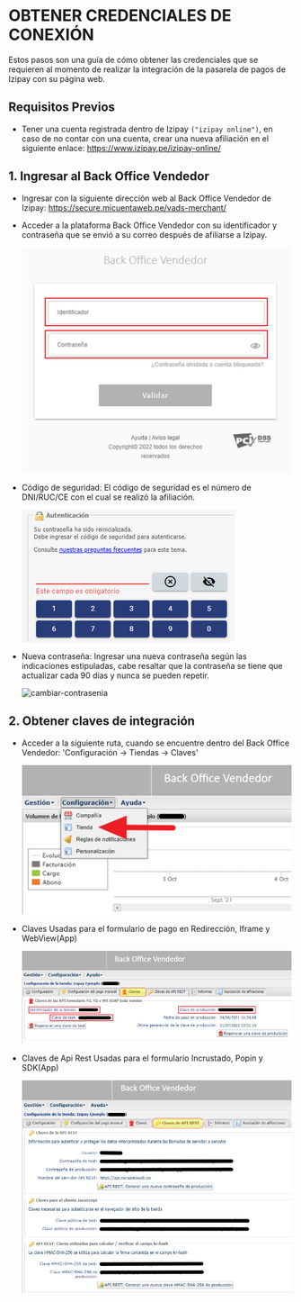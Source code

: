 # OBTENER CREDENCIALES DE CONEXIÓN

Estos pasos son una guía de cómo obtener las credenciales que se requieren al momento de realizar la integración de la pasarela de pagos de Izipay con su página web.

## Requisitos Previos

* Tener una cuenta registrada dentro de Izipay `("izipay online")`, en caso de no contar con una cuenta, crear una nueva afiliación en el siguiente enlace: https://www.izipay.pe/izipay-online/

## 1. Ingresar al Back Office Vendedor

* Ingresar con la siguiente dirección web al Back Office Vendedor de Izipay: https://secure.micuentaweb.pe/vads-merchant/

* Acceder a la plataforma Back Office Vendedor con su identificador y contraseña que se envió a su correo después de afiliarse a Izipay.

     ![Login BO vendedor](Login-BO-vendedor.png)

* Código de seguridad: El código de seguridad es el número de DNI/RUC/CE con el cual se realizó la afiliación.

     ![codigo de seguridad](codigo-seguridad.png)

* Nueva contraseña: Ingresar una nueva contraseña según las indicaciones estipuladas, cabe resaltar que la contraseña se tiene que actualizar cada 90 días y nunca se pueden repetir.

     ![cambiar-contrasenia](cambiar-contraseña.png)

## 2. Obtener claves de integración

* Acceder a la siguiente ruta, cuando se encuentre dentro del Back Office Vendedor: 'Configuración -> Tiendas -> Claves'

     ![Ruta de acceso a claves](Ruta-de-acceso-a-claves.png)

* Claves
Usadas para el formulario de pago en Redirección, Iframe y WebView(App)

   ![claves](claves.png)

* Claves de Api Rest
Usadas para el formulario Incrustado, Popin y SDK(App)

   ![Claves API REST](Claves-API-REST.png)
 